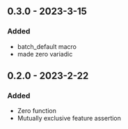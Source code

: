 ## 0.3.0 - 2023-3-15

### Added
- batch_default macro
- made zero variadic

## 0.2.0 - 2023-2-22

### Added
- Zero function
- Mutually exclusive feature assertion
